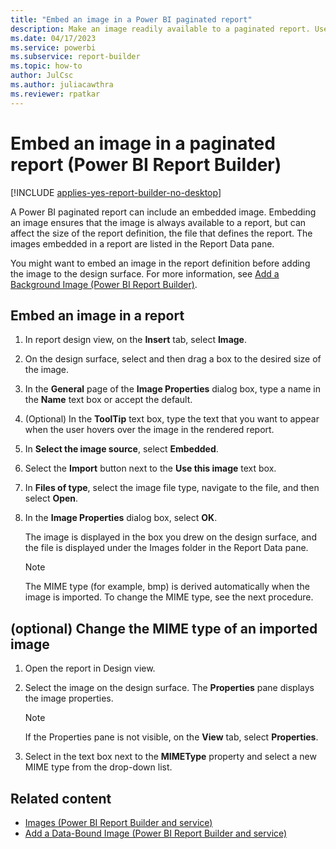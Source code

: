 ```yaml
---
title: "Embed an image in a Power BI paginated report"
description: Make an image readily available to a paginated report. Use an image that's embedded in the report and listed in the Report Data pane of Power BI Report Builder.
ms.date: 04/17/2023
ms.service: powerbi
ms.subservice: report-builder
ms.topic: how-to
author: JulCsc
ms.author: juliacawthra
ms.reviewer: rpatkar
---
```

# Embed an image in a paginated report (Power BI Report Builder)

[!INCLUDE [applies-yes-report-builder-no-desktop](../../includes/applies-yes-report-builder-no-desktop.md)]

A Power BI paginated report can include an embedded image. Embedding an image ensures that the image is always available to a report, but can affect the size of the report definition, the file that defines the report. The images embedded in a report are listed in the Report Data pane.  
  
You might want to embed an image in the report definition before adding the image to the design surface. For more information, see [Add a Background Image &#40;Power BI Report Builder&#41;](./add-background-image-report-builder-service.md).

## Embed an image in a report  
  
1. In report design view, on the **Insert** tab, select **Image**.  
  
1. On the design surface, select and then drag a box to the desired size of the image.  
  
1. In the **General** page of the **Image Properties** dialog box, type a name in the **Name** text box or accept the default.  
  
1. (Optional) In the **ToolTip** text box, type the text that you want to appear when the user hovers over the image in the rendered report.  
  
1. In **Select the image source**, select **Embedded**.  
  
1. Select the **Import** button next to the **Use this image** text box.
  
1. In **Files of type**, select the image file type, navigate to the file, and then select **Open**.  
  
1. In the **Image Properties** dialog box, select **OK**.  
  
     The image is displayed in the box you drew on the design surface, and the file is displayed under the Images folder in the Report Data pane.  
  
    > [!NOTE]  
    >  The MIME type (for example, bmp) is derived automatically when the image is imported. To change the MIME type, see the next procedure.  
  
## (optional) Change the MIME type of an imported image  
  
1. Open the report in Design view.  
  
1. Select the image on the design surface. The **Properties** pane displays the image properties.  
  
    > [!NOTE]  
    >  If the Properties pane is not visible, on the **View** tab, select **Properties**.  
  
1. Select in the text box next to the **MIMEType** property and select a new MIME type from the drop-down list.  
  
## Related content

- [Images &#40;Power BI Report Builder and service&#41;](./images-report-builder-service.md)
- [Add a Data-Bound Image &#40;Power BI Report Builder and service&#41;](./add-data-bound-image-report-builder-service.md)